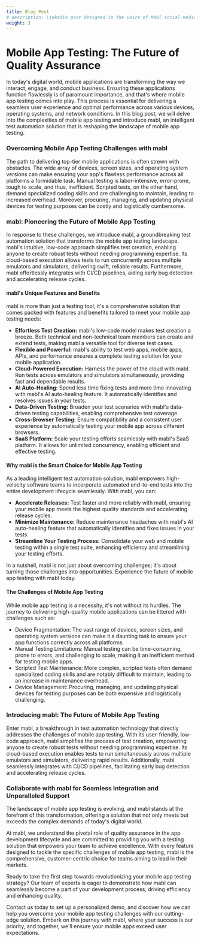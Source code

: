 ```yaml
---
title: Blog Post
# description: Linkedin post designed in the voice of Mabl social media.
weight: 3
---
```


# Mobile App Testing: The Future of Quality Assurance

In today's digital world, mobile applications are transforming the way we interact, engage, and conduct business. Ensuring these applications function flawlessly is of paramount importance, and that's where mobile app testing comes into play. This process is essential for delivering a seamless user experience and optimal performance across various devices, operating systems, and network conditions. In this blog post, we will delve into the complexities of mobile app testing and introduce mabl, an intelligent test automation solution that is reshaping the landscape of mobile app testing.

### Overcoming Mobile App Testing Challenges with mabl
The path to delivering top-tier mobile applications is often strewn with obstacles. The wide array of devices, screen sizes, and operating system versions can make ensuring your app's flawless performance across all platforms a formidable task. Manual testing is labor-intensive, error-prone, tough to scale, and thus, inefficient. Scripted tests, on the other hand, demand specialized coding skills and are challenging to maintain, leading to increased overhead. Moreover, procuring, managing, and updating physical devices for testing purposes can be costly and logistically cumbersome.

### mabl: Pioneering the Future of Mobile App Testing
In response to these challenges, we introduce mabl, a groundbreaking test automation solution that transforms the mobile app testing landscape. mabl's intuitive, low-code approach simplifies test creation, enabling anyone to create robust tests without needing programming expertise. Its cloud-based execution allows tests to run concurrently across multiple emulators and simulators, delivering swift, reliable results. Furthermore, mabl effortlessly integrates with CI/CD pipelines, aiding early bug detection and accelerating release cycles.

#### mabl's Unique Features and Benefits

mabl is more than just a testing tool; it's a comprehensive solution that comes packed with features and benefits tailored to meet your mobile app testing needs:
* **Effortless Test Creation:** mabl's low-code model makes test creation a breeze. Both technical and non-technical team members can create and extend tests, making mabl a versatile tool for diverse test cases.
* **Flexible and Powerful:** mabl's ability to test web apps, mobile apps, APIs, and performance ensures a complete testing solution for your mobile application.
* **Cloud-Powered Execution:** Harness the power of the cloud with mabl. Run tests across emulators and simulators simultaneously, providing fast and dependable results.
* **AI Auto-Healing:** Spend less time fixing tests and more time innovating with mabl's AI auto-healing feature. It automatically identifies and resolves issues in your tests.
* **Data-Driven Testing:** Broaden your test scenarios with mabl's data-driven testing capabilities, enabling comprehensive test coverage.
* **Cross-Browser Testing:** Ensure compatibility and a consistent user experience by automatically testing your mobile app across different browsers.
* **SaaS Platform:** Scale your testing efforts seamlessly with mabl's SaaS platform. It allows for unlimited concurrency, enabling efficient and effective testing.

#### Why mabl is the Smart Choice for Mobile App Testing

As a leading intelligent test automation solution, mabl empowers high-velocity software teams to incorporate automated end-to-end tests into the entire development lifecycle seamlessly. With mabl, you can:

* **Accelerate Releases:** Test faster and more reliably with mabl, ensuring your mobile app meets the highest quality standards and accelerating release cycles.
* **Minimize Maintenance:** Reduce maintenance headaches with mabl's AI auto-healing feature that automatically identifies and fixes issues in your tests.
* **Streamline Your Testing Process:** Consolidate your web and mobile testing within a single test suite, enhancing efficiency and streamlining your testing efforts.

In a nutshell, mabl is not just about overcoming challenges; it's about turning those challenges into opportunities. Experience the future of mobile app testing with mabl today.

#### The Challenges of Mobile App Testing

While mobile app testing is a necessity, it's not without its hurdles. The journey to delivering high-quality mobile applications can be littered with challenges such as:

* Device Fragmentation: The vast range of devices, screen sizes, and operating system versions can make it a daunting task to ensure your app functions correctly across all platforms.
* Manual Testing Limitations: Manual testing can be time-consuming, prone to errors, and challenging to scale, making it an inefficient method for testing mobile apps.
* Scripted Test Maintenance: More complex, scripted tests often demand specialized coding skills and are notably difficult to maintain, leading to an increase in maintenance overhead.
* Device Management: Procuring, managing, and updating physical devices for testing purposes can be both expensive and logistically challenging.

### Introducing mabl: The Future of Mobile App Testing

Enter mabl, a breakthrough in test automation technology that directly addresses the challenges of mobile app testing. With its user-friendly, low-code approach, mabl simplifies the process of test creation, empowering anyone to create robust tests without needing programming expertise. Its cloud-based execution enables tests to run simultaneously across multiple emulators and simulators, delivering rapid results. Additionally, mabl seamlessly integrates with CI/CD pipelines, facilitating early bug detection and accelerating release cycles.

### Collaborate with mabl for Seamless Integration and Unparalleled Support
The landscape of mobile app testing is evolving, and mabl stands at the forefront of this transformation, offering a solution that not only meets but exceeds the complex demands of today's digital world. 

At mabl, we understand the pivotal role of quality assurance in the app development lifecycle and are committed to providing you with a testing solution that empowers your team to achieve excellence. With every feature designed to tackle the specific challenges of mobile app testing, mabl is the comprehensive, customer-centric choice for teams aiming to lead in their markets.

Ready to take the first step towards revolutionizing your mobile app testing strategy? Our team of experts is eager to demonstrate how mabl can seamlessly become a part of your development process, driving efficiency and enhancing quality. 

Contact us today to set up a personalized demo, and discover how we can help you overcome your mobile app testing challenges with our cutting-edge solution. Embark on this journey with mabl, where your success is our priority, and together, we'll ensure your mobile apps exceed user expectations.